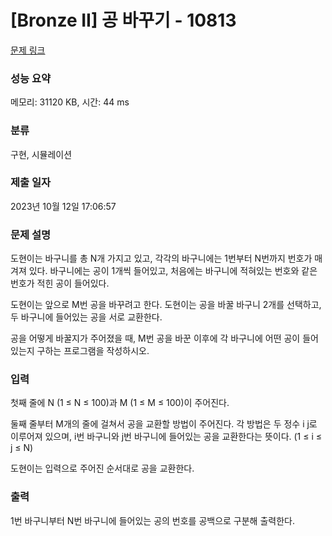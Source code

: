 # [Bronze II] 공 바꾸기 - 10813 

[문제 링크](https://www.acmicpc.net/problem/10813) 

### 성능 요약

메모리: 31120 KB, 시간: 44 ms

### 분류

구현, 시뮬레이션

### 제출 일자

2023년 10월 12일 17:06:57

### 문제 설명

<p>도현이는 바구니를 총 N개 가지고 있고, 각각의 바구니에는 1번부터 N번까지 번호가 매겨져 있다. 바구니에는 공이 1개씩 들어있고, 처음에는 바구니에 적혀있는 번호와 같은 번호가 적힌 공이 들어있다.</p>

<p>도현이는 앞으로 M번 공을 바꾸려고 한다. 도현이는 공을 바꿀 바구니 2개를 선택하고, 두 바구니에 들어있는 공을 서로 교환한다.</p>

<p>공을 어떻게 바꿀지가 주어졌을 때, M번 공을 바꾼 이후에 각 바구니에 어떤 공이 들어있는지 구하는 프로그램을 작성하시오.</p>

### 입력 

 <p>첫째 줄에 N (1 ≤ N ≤ 100)과 M (1 ≤ M ≤ 100)이 주어진다.</p>

<p>둘째 줄부터 M개의 줄에 걸쳐서 공을 교환할 방법이 주어진다. 각 방법은 두 정수 i j로 이루어져 있으며, i번 바구니와 j번 바구니에 들어있는 공을 교환한다는 뜻이다. (1 ≤ i ≤ j ≤ N)</p>

<p>도현이는 입력으로 주어진 순서대로 공을 교환한다.</p>

### 출력 

 <p>1번 바구니부터 N번 바구니에 들어있는 공의 번호를 공백으로 구분해 출력한다.</p>

